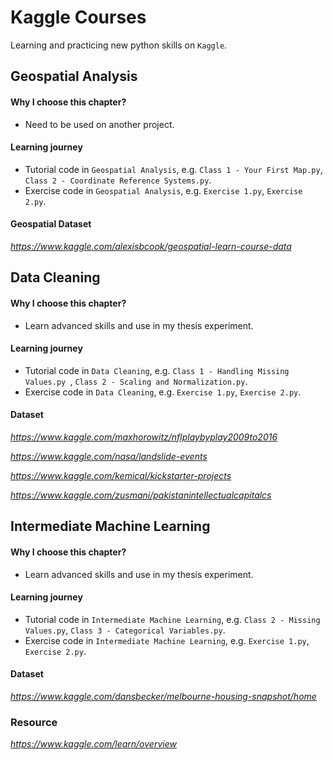# Kaggle Courses
  Learning and practicing new python skills on `Kaggle`.

## Geospatial Analysis
  
  #### Why I choose this chapter?
   - Need to be used on another project.

  #### Learning journey
  
   - Tutorial code in `Geospatial Analysis`, e.g. `Class 1 - Your First Map.py`, `Class 2 - Coordinate Reference Systems.py`.
   - Exercise code in `Geospatial Analysis`, e.g. `Exercise 1.py`, `Exercise 2.py`.
   
  #### Geospatial Dataset
  
   _https://www.kaggle.com/alexisbcook/geospatial-learn-course-data_

## Data Cleaning

  #### Why I choose this chapter?
   - Learn advanced skills and use in my thesis experiment.
  
  #### Learning journey
  
  - Tutorial code in `Data Cleaning`, e.g. `Class 1 - Handling Missing Values.py `, `Class 2 - Scaling and Normalization.py`.
  - Exercise code in `Data Cleaning`, e.g. `Exercise 1.py`, `Exercise 2.py`.
  
  #### Dataset
  _https://www.kaggle.com/maxhorowitz/nflplaybyplay2009to2016_
  
  _https://www.kaggle.com/nasa/landslide-events_
  
  _https://www.kaggle.com/kemical/kickstarter-projects_
  
  _https://www.kaggle.com/zusmani/pakistanintellectualcapitalcs_

## Intermediate Machine Learning

  #### Why I choose this chapter?
   - Learn advanced skills and use in my thesis experiment.
  
  #### Learning journey
  
  - Tutorial code in `Intermediate Machine Learning`, e.g. `Class 2 - Missing Values.py`, `Class 3 - Categorical Variables.py`.
  - Exercise code in `Intermediate Machine Learning`, e.g. `Exercise 1.py`, `Exercise 2.py`.
  
  #### Dataset
  _https://www.kaggle.com/dansbecker/melbourne-housing-snapshot/home_

### Resource

_https://www.kaggle.com/learn/overview_
